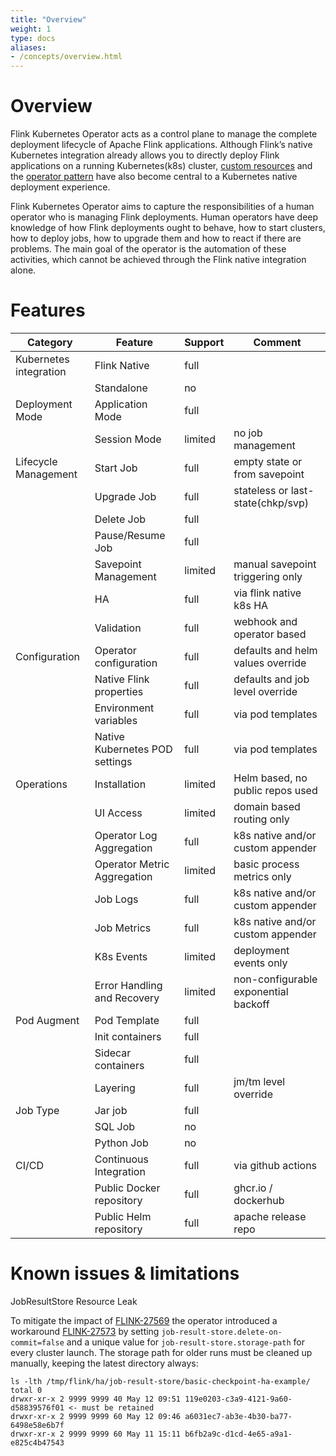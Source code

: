 ```yaml
---
title: "Overview"
weight: 1
type: docs
aliases:
- /concepts/overview.html
---
```

<!--
Licensed to the Apache Software Foundation (ASF) under one
or more contributor license agreements.  See the NOTICE file
distributed with this work for additional information
regarding copyright ownership.  The ASF licenses this file
to you under the Apache License, Version 2.0 (the
"License"); you may not use this file except in compliance
with the License.  You may obtain a copy of the License at

  http://www.apache.org/licenses/LICENSE-2.0

Unless required by applicable law or agreed to in writing,
software distributed under the License is distributed on an
"AS IS" BASIS, WITHOUT WARRANTIES OR CONDITIONS OF ANY
KIND, either express or implied.  See the License for the
specific language governing permissions and limitations
under the License.
-->

# Overview
Flink Kubernetes Operator acts as a control plane to manage the complete deployment lifecycle of Apache Flink applications. Although Flink’s native Kubernetes integration already allows you to directly deploy Flink applications on a running Kubernetes(k8s) cluster, [custom resources](https://kubernetes.io/docs/concepts/extend-kubernetes/api-extension/custom-resources/) and the [operator pattern](https://kubernetes.io/docs/concepts/extend-kubernetes/operator/) have also become central to a Kubernetes native deployment experience.

Flink Kubernetes Operator aims to capture the responsibilities of a human operator who is managing Flink deployments. Human operators have deep knowledge of how Flink deployments ought to behave, how to start clusters, how to deploy jobs, how to upgrade them and how to react if there are problems. The main goal of the operator is the automation of these activities, which cannot be achieved through the Flink native integration alone.

# Features

| Category               | Feature                        | Support | Comment                              |
|------------------------|--------------------------------|---------|--------------------------------------|
| Kubernetes integration | Flink Native                   | full    |                                      |
|                        | Standalone                     | no      |                                      |
| Deployment Mode        | Application Mode               | full    |                                      |
|                        | Session Mode                   | limited | no job management                    |
| Lifecycle Management   | Start Job                      | full    | empty state or from savepoint        |
|                        | Upgrade Job                    | full    | stateless or last-state(chkp/svp)    |
|                        | Delete Job                     | full    |                                      |
|                        | Pause/Resume Job               | full    |                                      |
|                        | Savepoint Management           | limited | manual savepoint triggering only     |
|                        | HA                             | full    | via flink native k8s HA              |
|                        | Validation                     | full    | webhook and operator based           |
| Configuration          | Operator configuration         | full    | defaults and helm values override    |
|                        | Native Flink properties        | full    | defaults and job level override      |
|                        | Environment variables          | full    | via pod templates                    |
|                        | Native Kubernetes POD settings | full    | via pod templates                    |
| Operations             | Installation                   | limited | Helm based, no public repos used     |
|                        | UI Access                      | limited | domain based routing only            |
|                        | Operator Log Aggregation       | full    | k8s native and/or custom appender    |
|                        | Operator Metric Aggregation    | limited | basic process metrics only           |
|                        | Job Logs                       | full    | k8s native and/or custom appender    |
|                        | Job Metrics                    | full    | k8s native and/or custom appender    |
|                        | K8s Events                     | limited | deployment events only               |
|                        | Error Handling and Recovery    | limited | non-configurable exponential backoff |
| Pod Augment            | Pod Template                   | full    |                                      |
|                        | Init containers                | full    |                                      |
|                        | Sidecar containers             | full    |                                      |
|                        | Layering                       | full    | jm/tm level override                 |
| Job Type               | Jar job                        | full    |                                      |
|                        | SQL Job                        | no      |                                      |
|                        | Python Job                     | no      |                                      |
| CI/CD                  | Continuous Integration         | full    | via github actions                   |
|                        | Public Docker repository       | full    | ghcr.io / dockerhub                  |
|                        | Public Helm repository         | full    | apache release repo                  |


# Known issues & limitations

JobResultStore Resource Leak

To mitigate the impact of [FLINK-27569](https://issues.apache.org/jira/browse/FLINK-27569) the operator introduced a workaround [FLINK-27573](https://issues.apache.org/jira/browse/FLINK-27573) by setting `job-result-store.delete-on-commit=false` and a unique value for `job-result-store.storage-path` for every cluster launch. The storage path for older runs must be cleaned up manually, keeping the latest directory always:

```shell
ls -lth /tmp/flink/ha/job-result-store/basic-checkpoint-ha-example/
total 0
drwxr-xr-x 2 9999 9999 40 May 12 09:51 119e0203-c3a9-4121-9a60-d58839576f01 <- must be retained
drwxr-xr-x 2 9999 9999 60 May 12 09:46 a6031ec7-ab3e-4b30-ba77-6498e58e6b7f
drwxr-xr-x 2 9999 9999 60 May 11 15:11 b6fb2a9c-d1cd-4e65-a9a1-e825c4b47543
```
